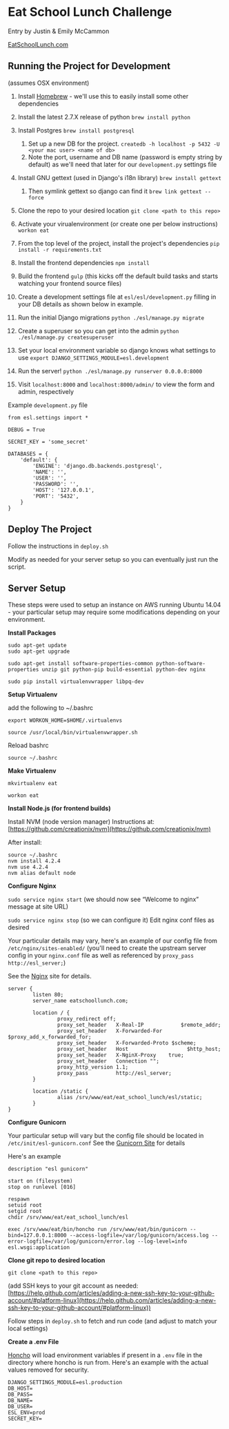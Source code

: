 # Eat School Lunch Challenge
Entry by Justin & Emily McCammon

[EatSchoolLunch.com](http://eatschoollunch.com)


## Running the Project for Development
(assumes OSX environment)

1. Install [Homebrew](http://brew.sh/) - we'll use this to easily install some other dependencies

1. Install the latest 2.7.X release of python `brew install python`

1. Install Postgres `brew install postgresql`

	1. Set up a new DB for the project. `createdb -h localhost -p 5432 -U <your mac user> <name of db>`
	2. Note the port, username and DB name (password is empty string by default) as we'll need that later for our `development.py` settings file

1. Install GNU gettext (used in Django's i18n library) `brew install gettext`

	1. Then symlink gettext so django can find it `brew link gettext --force`


1. Clone the repo to your desired location `git clone <path to this repo>`

1. Activate your virualenvironment (or create one per below instructions) `workon eat`

1. From the top level of the project, install the project's dependencies `pip install -r requirements.txt`

1. Install the frontend dependencies `npm install`

1. Build the frontend `gulp` (this kicks off the default build tasks and starts watching your frontend source files)

1. Create a development settings file at `esl/esl/development.py` filling in your DB details as shown below in example.

1. Run the initial Django migrations `python ./esl/manage.py migrate`
1. Create a superuser so you can get into the admin `python ./esl/manage.py createsuperuser`
1. Set your local environment variable so django knows what settings to use `export DJANGO_SETTINGS_MODULE=esl.development`
1. Run the server! `python ./esl/manage.py runserver 0.0.0.0:8000`
1. Visit `localhost:8000` and `localhost:8000/admin/` to view the form and admin, respectively

Example `development.py` file

```
from esl.settings import *

DEBUG = True

SECRET_KEY = 'some_secret'

DATABASES = {
    'default': {
        'ENGINE': 'django.db.backends.postgresql',
        'NAME': '',
        'USER': '',
        'PASSWORD': '',
        'HOST': '127.0.0.1',
        'PORT': '5432',
    }
}
```




## Deploy The Project
Follow the instructions in `deploy.sh`

Modify as needed for your server setup so you can eventually just run the script.

## Server Setup

These steps were used to setup an instance on AWS running Ubuntu 14.04 - your particular setup may require some modifications depending on your environment.

**Install Packages**

```
sudo apt-get update
sudo apt-get upgrade

sudo apt-get install software-properties-common python-software-properties unzip git python-pip build-essential python-dev nginx

sudo pip install virtualenvwrapper libpq-dev
```

**Setup Virtualenv**

add the following to ~/.bashrc

`export WORKON_HOME=$HOME/.virtualenvs`

`source /usr/local/bin/virtualenvwrapper.sh`

Reload bashrc

`source ~/.bashrc`

**Make Virtualenv**

`mkvirtualenv eat`

`workon eat`

**Install Node.js (for frontend builds)**

Install NVM (node version manager)
Instructions at: [https://github.com/creationix/nvm](https://github.com/creationix/nvm)

After install:

```
source ~/.bashrc
nvm install 4.2.4
nvm use 4.2.4
nvm alias default node
```

**Configure Nginx**

`sudo service nginx start`
(we should now see “Welcome to nginx” message at site URL)

`sudo service nginx stop`
(so we can configure it)
Edit nginx conf files as desired

Your particular details may vary, here's an example of our config file from `/etc/nginx/sites-enabled/` (you'll need to create the upstream server config in your `nginx.conf` file as well as referenced by `proxy_pass http://esl_server;`)

See the [Nginx](http://nginx.org/en/docs/) site for details.

```
server {
        listen 80;
        server_name eatschoollunch.com;

        location / {
                proxy_redirect off;
                proxy_set_header   X-Real-IP            $remote_addr;
                proxy_set_header   X-Forwarded-For  $proxy_add_x_forwarded_for;
                proxy_set_header   X-Forwarded-Proto $scheme;
                proxy_set_header   Host                   $http_host;
                proxy_set_header   X-NginX-Proxy    true;
                proxy_set_header   Connection "";
                proxy_http_version 1.1;
                proxy_pass         http://esl_server;
        }

        location /static {
                alias /srv/www/eat/eat_school_lunch/esl/static;
        }
}
```

**Configure Gunicorn**

Your particular setup will vary but the config file should be located in `/etc/init/esl-gunicorn.conf`
See the [Gunicorn Site](http://gunicorn.org/) for details

Here's an example
```
description "esl gunicorn"

start on (filesystem)
stop on runlevel [016]

respawn
setuid root
setgid root
chdir /srv/www/eat/eat_school_lunch/esl

exec /srv/www/eat/bin/honcho run /srv/www/eat/bin/gunicorn --bind=127.0.0.1:8000 --access-logfile=/var/log/gunicorn/access.log --error-logfile=/var/log/gunicorn/error.log --log-level=info esl.wsgi:application
```


**Clone git repo to desired location**

`git clone <path to this repo>`

(add SSH keys to your git account as needed: [https://help.github.com/articles/adding-a-new-ssh-key-to-your-github-account/#platform-linux](https://help.github.com/articles/adding-a-new-ssh-key-to-your-github-account/#platform-linux))

Follow steps in `deploy.sh` to fetch and run code (and adjust to match your local settings)


**Create a .env File**

[Honcho](https://honcho.readthedocs.org/en/latest/) will load environment variables if present in a `.env` file in the directory where honcho is run from. Here's an example with the actual values removed for security.

```
DJANGO_SETTINGS_MODULE=esl.production
DB_HOST=
DB_PASS=
DB_NAME=
DB_USER=
ESL_ENV=prod
SECRET_KEY=
```